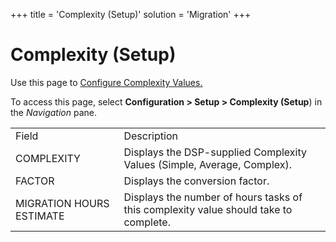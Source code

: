 +++
title = 'Complexity (Setup)'
solution = 'Migration'
+++

# Complexity (Setup)

<div class="use">

Use this page to [Configure Complexity
Values.](../Config/Configure_Complexity_Values.htm)

</div>

To access this page, select **Configuration \> Setup \> Complexity
(Setup**) in the *Navigation*
pane.

|                          |                                                                                      |
| ------------------------ | ------------------------------------------------------------------------------------ |
| Field                    | Description                                                                          |
| COMPLEXITY               | Displays the DSP-supplied Complexity Values (Simple, Average, Complex).              |
| FACTOR                   | Displays the conversion factor.                                                      |
| MIGRATION HOURS ESTIMATE | Displays the number of hours tasks of this complexity value should take to complete. |
